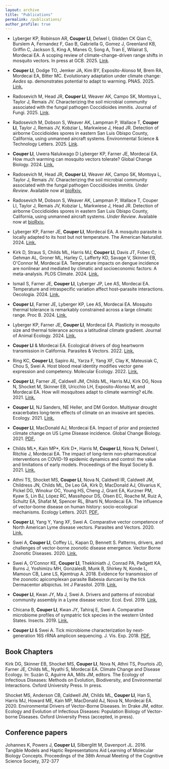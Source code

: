 ```yaml
---
layout: archive
title: "Publications"
permalink: /publications/
author_profile: true
---
```


- Lyberger KP, Robinson AR, **Couper LI**, Delwel I, Glidden CK Qian C, Burslem A, Fernandez F, Gao B, Gabriella G, Gomez J, Greenland KB, Griﬃn C, Jackson S, King A, Manes O, Song A, Tran E, Wilairat S, Mordecai EA. A scoping review of climate-change-driven range shifts in mosquito vectors. In press at GCB. 2025. [Link](https://www.biorxiv.org/content/10.1101/2025.03.25.645279v1.abstract). 

- **Couper LI**, Dodge TO, Jemker JA, Kim BY, Exposito-Alonso M, Brem RA, Mordecai EA, Bitter MC. Evolutionary adaptation under climate change: *Aedes* sp. demonstrates potential to adapt to warming. PNAS. 2025. [Link.](https://www.pnas.org/doi/10.1073/pnas.2418199122)

- Radosevich M, Head JR, **Couper LI**, Weaver AK, Campo SK, Montoya L, Taylor J, Remais JV.
Characterizing the soil microbial community associated with the fungal pathogen Coccidioides immitis.
Journal of Fungi. 2025. [Link](https://www.mdpi.com/2309-608X/11/4/309). 

- Radosevich M, Dobson S, Weaver AK, Lampman P, Wallace T, **Couper LI**, Taylor J, Remais JV,
Kobziar L, Markwiese J, Head JR. Detection of airborne Coccidioides spores in eastern San Luis Obispo
County, California, using unmanned aircraft systems. Environmental Science & Technology Letters. 2025. [Link](https://pubs.acs.org/doi/full/10.1021/acs.estlett.4c01089).

- **Couper LI**, Uwera Nalukwago D Lyberger KP, Farner JE, Mordecai EA. How much warming can
mosquito vectors tolerate? Global Change Biology. 2024. [Link.](https://onlinelibrary.wiley.com/doi/full/10.1111/gcb.17610?casa_token=Xq8yguAtFtMAAAAA%3A4HxIsaia-vTzII3MBTtVep_m_2EhOVYM_QVrr5xHl70hS64Dh6NZmJFwqAt9aFkME2-9fbKCXPzBUs4-)

- Radosevich M, Head JR, **Couper LI**, Weaver AK, Campo SK, Montoya L, Taylor J, Remais JV.
Characterizing the soil microbial community associated with the fungal pathogen Coccidioides immitis.
*Under Review*. Available now at [bioRxiv.](https://www.biorxiv.org/content/10.1101/2024.09.27.615053v1)

- Radosevich M, Dobson S, Weaver AK, Lampman P, Wallace T, Couper LI, Taylor J, Remais JV,
Kobziar L, Markwiese J, Head JR. Detection of airborne Coccidioides spores in eastern San Luis Obispo
County, California, using unmanned aircraft systems. *Under Review*. Available now at [bioRxiv.](https://www.biorxiv.org/content/10.1101/2024.10.28.620741v1)

- Lyberger KP, Farner JE, **Couper LI**, Mordecai EA. A mosquito parasite is locally adapted to its host but not temperature. The American Naturalist. 2024. [Link.](https://www.journals.uchicago.edu/doi/full/10.1086/730522)

- Kirk D, Straus S, Childs ML, Harris MJ, **Couper LI**, Davis JT, Fobes C, Gehman AL, Groner ML, Harley C, Lafferty KD, Savage V, Skinner EB, O'Connor M, Mordecai EA. Temperature impacts on dengue incidence are nonlinear and mediated by climatic and socioeconomic factors: A meta-analysis. PLOS Climate. 2024. [Link.](https://journals.plos.org/climate/article?id=10.1371/journal.pclm.0000152)

- Ismail S, Farner JE, **Couper LI**, Lyberger JP, Lee AS, Mordecai EA. Temperature and intraspecific variation affect host–parasite interactions. Oecologia. 2024. [Link.](https://link.springer.com/article/10.1007/s00442-023-05481-z)

- **Couper LI**, Farner JE, Lyberger KP, Lee AS, Mordecai EA. Mosquito thermal tolerance is remarkably constrained across a large climatic range. Proc B. 2024. [Link.](https://royalsocietypublishing.org/doi/abs/10.1098/rspb.2023.2457)

- Lyberger KP, Farner JE, **Couper LI**, Mordecai EA. Plasticity in mosquito size and thermal tolerance across a latitudinal climate gradient. Journal of Animal Ecology. 2024. [Link.](https://scholar.google.com/citations?view_op=view_citation&hl=en&user=O9LFvEcAAAAJ&sortby=pubdate&citation_for_view=O9LFvEcAAAAJ:fbc8zXXH2BUC)

- **Couper LI** & Mordecai EA. Ecological drivers of dog heartworm transmission in California. Parasites & Vectors. 2022. [Link.](https://link.springer.com/article/10.1186/s13071-022-05526-x)

- Ring KC, **Couper LI**, Sapiro AL, Yarza F, Yang XF, Clay K, Mateusiak C, Chou S, Swei A. Host blood meal identity modifies vector gene expression and competency. Molecular Ecology. 2022. [Link.](https://onlinelibrary.wiley.com/doi/10.1111/mec.16413)

- **Couper LI**, Farner JE, Caldwell JM, Childs ML, Harris MJ, Kirk DG, Nova N, Shocket M,  Skinner EB, Uricchio LH, Exposito-Alonso M, and Mordecai EA. How will mosquitoes adapt to climate warming? eLife. 2021. [Link.](https://elifesciences.org/articles/69630)

- **Couper LI**, NJ Sanders, NE Heller, and DM Gordon. Multiyear drought exacerbates long‐term effects of climate on an invasive ant species. Ecology. 2021. [Link.](https://esajournals.onlinelibrary.wiley.com/doi/full/10.1002/ecy.3476)

- **Couper LI**, MacDonald AJ, Mordecai EA. Impact of prior and projected climate change on US Lyme Disease incidence. Global Change Biology. 2021. <a href="https://lcouper.github.io/assets/Couper_2020_GCB.pdf" target="_blank">PDF.</a>

- Childs ML*, Kain MP*, Kirk D*, Harris M, **Couper LI**, Nova N, Delwel I, Ritchie J, Mordecai EA. The impact of long-term non-pharmaceutical interventions on COVID-19 epidemic dynamics and control: the value and limitations of early models. Proceedings of the Royal Society B. 2021. [Link.](https://royalsocietypublishing.org/doi/full/10.1098/rspb.2021.0811)

- Athni TS, Shocket MS, **Couper LI**, Nova N, Caldwell IR, Caldwell JM, Childress JN, Childs ML, De Leo GA, Kirk D, MacDonald AJ, Olivarius K, Pickel DG, Winokur OC, Young HS, Cheng J, Grant EA, Kurzner PM, Kyaw S, Lin BJ, López RC, Massihpour DS, Olsen EC, Roache M, Ruiz A, Schultz EA, Shafat M, Spencer RL, Bharti N, Mordecai EA. The influence of vector-borne disease on human history: socio-ecological mechanisms. Ecology Letters. 2021. <a href="https://lcouper.github.io/assets/Athni_2021_EcolLetters.pdf" target="_blank">PDF.</a>

- **Couper LI**, Yang Y, Yang XF, Swei A. Comparative vector competence of North American Lyme disease vectors. Parasites and Vectors. 2020. [Link.](https://parasitesandvectors.biomedcentral.com/articles/10.1186/s13071-020-3893-x)

- Swei A, **Couper LI**, Coffey LL, Kapan D, Bennett S. Patterns, drivers, and challenges of vector-borne zoonotic disease emergence. Vector Borne Zoonotic Diseases. 2020. [Link.](https://www.liebertpub.com/doi/full/10.1089/vbz.2018.2432?casa_token=yzWQWWtGKGwAAAAA%3AU3NNB4dVM2Ztnz7xlAyymv5tKWt75nudfBUOKstxL1Jqayo3vwSnr_eqkrHuj8MyM_MWLKe8DQO56A)

- Swei A, O’Connor KE, **Couper LI**, Thekkiniath J, Conrad PA, Padgett KA, Burns J, Yoshimizu MH, GonzalesB, Munk B, Shirkey N, Konde L, Mamoun CB, Lane LS, Kjemtrup A. 2018. Evidence for transmission of the zoonotic apicomplexan parasite Babesia duncani by the tick Dermacentor albipictus. Int J Parasitol. 2019. [Link.](https://www.sciencedirect.com/science/article/pii/S0020751918302431?casa_token=Bezv1DAbdQUAAAAA:xmkOP3qfoos1nuNJax7wZje3BzceR6l7JbC6tniflZoNhAUkXWmjSPd_iaFsfMtLCvt3ERESeoM)

- **Couper LI**, Kwan JY, Ma J, Swei A. Drivers and patterns of microbial community assembly in a Lyme disease vector. Ecol. Evol. 2019. [Link.](https://onlinelibrary.wiley.com/doi/full/10.1002/ece3.5361)

- Chicana B, **Couper LI**, Kwan JY, Tahiraj E, Swei A.  Comparative microbiome profiles of sympatric tick species in the western United States. Insects. 2019. [Link.](https://www.mdpi.com/555856)

- **Couper LI** & Swei A. Tick microbiome characterization by next-generation 16S rRNA amplicon sequencing. J. Vis. Exp. 2018. <a href="https://lcouper.github.io/assets/Couper_2018_jove.pdf" target="_blank">PDF.</a>

## Book Chapters

Kirk DG, Skinner EB, Shocket MS, **Couper LI**, Nova N, Athni TS, Pourtois JD, Farner JE, Childs ML, Nyathi S, Mordecai EA. Climate Change and Disease Ecology. In: Suzán G, Aguirre AA, Mills JM, editors. The Ecology of Infectious Diseases: Methods on Evolution, Biodiversity, and Environmental Interactions. Oxford University Press. In press.

Shocket MS, Anderson CB, Caldwell JM, Childs ML,  **Couper LI**, Han S, Harris MJ, Howard ME, Kain MP, MacDonald AJ, Nova N, Mordecai EA. 2020. Environmental Drivers of Vector-Borne Diseases. In: Drake JM, editor. Ecology and Evolution of Infectious Diseases: Population Biology of Vector-borne Diseases. Oxford University Press (accepted, in press).

## Conference papers

Johannes K, Powers J, **Couper LI**, Silberglitt M, Davenport JL. 2016. Tangible Models and Haptic Representations Aid Learning of Molecular Biology Concepts. Proceedings of the 38th Annual Meeting of the Cognitive Science Society, 372-377
